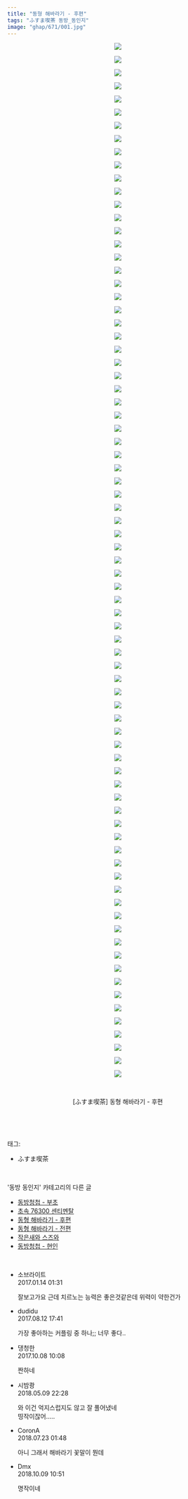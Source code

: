 ```yaml
---
title: "동형 해바라기 - 후편"
tags: "ふすま喫茶 동방_동인지"
image: "ghap/671/001.jpg"
---
```

<div class="article">
<p style="text-align: center; clear: none; float: none;"><img src="{{ site.nasurl }}/ghap/671/001.jpg"/></p>
<p style="text-align: center; clear: none; float: none;"><img src="{{ site.nasurl }}/ghap/671/002.jpg"/></p>
<p style="text-align: center; clear: none; float: none;"><img src="{{ site.nasurl }}/ghap/671/003.jpg"/></p>
<p style="text-align: center; clear: none; float: none;"><img src="{{ site.nasurl }}/ghap/671/004.jpg"/></p>
<p style="text-align: center; clear: none; float: none;"><img src="{{ site.nasurl }}/ghap/671/005.jpg"/></p>
<p style="text-align: center; clear: none; float: none;"><img src="{{ site.nasurl }}/ghap/671/006.jpg"/></p>
<p style="text-align: center; clear: none; float: none;"><img src="{{ site.nasurl }}/ghap/671/007.jpg"/></p>
<p style="text-align: center; clear: none; float: none;"><img src="{{ site.nasurl }}/ghap/671/008.jpg"/></p>
<p style="text-align: center; clear: none; float: none;"><img src="{{ site.nasurl }}/ghap/671/009.jpg"/></p>
<p style="text-align: center; clear: none; float: none;"><img src="{{ site.nasurl }}/ghap/671/010.jpg"/></p>
<p style="text-align: center; clear: none; float: none;"><img src="{{ site.nasurl }}/ghap/671/011.jpg"/></p>
<p style="text-align: center; clear: none; float: none;"><img src="{{ site.nasurl }}/ghap/671/012.jpg"/></p>
<p style="text-align: center; clear: none; float: none;"><img src="{{ site.nasurl }}/ghap/671/013.jpg"/></p>
<p style="text-align: center; clear: none; float: none;"><img src="{{ site.nasurl }}/ghap/671/014.jpg"/></p>
<p style="text-align: center; clear: none; float: none;"><img src="{{ site.nasurl }}/ghap/671/015.jpg"/></p>
<p style="text-align: center; clear: none; float: none;"><img src="{{ site.nasurl }}/ghap/671/016.jpg"/></p>
<p style="text-align: center; clear: none; float: none;"><img src="{{ site.nasurl }}/ghap/671/017.jpg"/></p>
<p style="text-align: center; clear: none; float: none;"><img src="{{ site.nasurl }}/ghap/671/018.jpg"/></p>
<p style="text-align: center; clear: none; float: none;"><img src="{{ site.nasurl }}/ghap/671/019.jpg"/></p>
<p style="text-align: center; clear: none; float: none;"><img src="{{ site.nasurl }}/ghap/671/020.jpg"/></p>
<p style="text-align: center; clear: none; float: none;"><img src="{{ site.nasurl }}/ghap/671/021.jpg"/></p>
<p style="text-align: center; clear: none; float: none;"><img src="{{ site.nasurl }}/ghap/671/022.jpg"/></p>
<p style="text-align: center; clear: none; float: none;"><img src="{{ site.nasurl }}/ghap/671/023.jpg"/></p>
<p style="text-align: center; clear: none; float: none;"><img src="{{ site.nasurl }}/ghap/671/024.jpg"/></p>
<p style="text-align: center; clear: none; float: none;"><img src="{{ site.nasurl }}/ghap/671/025.jpg"/></p>
<p style="text-align: center; clear: none; float: none;"><img src="{{ site.nasurl }}/ghap/671/026.jpg"/></p>
<p style="text-align: center; clear: none; float: none;"><img src="{{ site.nasurl }}/ghap/671/027.jpg"/></p>
<p style="text-align: center; clear: none; float: none;"><img src="{{ site.nasurl }}/ghap/671/028.jpg"/></p>
<p style="text-align: center; clear: none; float: none;"><img src="{{ site.nasurl }}/ghap/671/029.jpg"/></p>
<p style="text-align: center; clear: none; float: none;"><img src="{{ site.nasurl }}/ghap/671/030.jpg"/></p>
<p style="text-align: center; clear: none; float: none;"><img src="{{ site.nasurl }}/ghap/671/031.jpg"/></p>
<p style="text-align: center; clear: none; float: none;"><img src="{{ site.nasurl }}/ghap/671/032.jpg"/></p>
<p style="text-align: center; clear: none; float: none;"><img src="{{ site.nasurl }}/ghap/671/033.jpg"/></p>
<p style="text-align: center; clear: none; float: none;"><img src="{{ site.nasurl }}/ghap/671/034.jpg"/></p>
<p style="text-align: center; clear: none; float: none;"><img src="{{ site.nasurl }}/ghap/671/035.jpg"/></p>
<p style="text-align: center; clear: none; float: none;"><img src="{{ site.nasurl }}/ghap/671/036.jpg"/></p>
<p style="text-align: center; clear: none; float: none;"><img src="{{ site.nasurl }}/ghap/671/037.jpg"/></p>
<p style="text-align: center; clear: none; float: none;"><img src="{{ site.nasurl }}/ghap/671/038.jpg"/></p>
<p style="text-align: center; clear: none; float: none;"><img src="{{ site.nasurl }}/ghap/671/039.jpg"/></p>
<p style="text-align: center; clear: none; float: none;"><img src="{{ site.nasurl }}/ghap/671/040.jpg"/></p>
<p style="text-align: center; clear: none; float: none;"><img src="{{ site.nasurl }}/ghap/671/041.jpg"/></p>
<p style="text-align: center; clear: none; float: none;"><img src="{{ site.nasurl }}/ghap/671/042.jpg"/></p>
<p style="text-align: center; clear: none; float: none;"><img src="{{ site.nasurl }}/ghap/671/043.jpg"/></p>
<p style="text-align: center; clear: none; float: none;"><img src="{{ site.nasurl }}/ghap/671/044.jpg"/></p>
<p style="text-align: center; clear: none; float: none;"><img src="{{ site.nasurl }}/ghap/671/045.jpg"/></p>
<p style="text-align: center; clear: none; float: none;"><img src="{{ site.nasurl }}/ghap/671/046.jpg"/></p>
<p style="text-align: center; clear: none; float: none;"><img src="{{ site.nasurl }}/ghap/671/047.jpg"/></p>
<p style="text-align: center; clear: none; float: none;"><img src="{{ site.nasurl }}/ghap/671/048.jpg"/></p>
<p style="text-align: center; clear: none; float: none;"><img src="{{ site.nasurl }}/ghap/671/049.jpg"/></p>
<p style="text-align: center; clear: none; float: none;"><img src="{{ site.nasurl }}/ghap/671/050.jpg"/></p>
<p style="text-align: center; clear: none; float: none;"><img src="{{ site.nasurl }}/ghap/671/051.jpg"/></p>
<p style="text-align: center; clear: none; float: none;"><img src="{{ site.nasurl }}/ghap/671/052.jpg"/></p>
<p style="text-align: center; clear: none; float: none;"><img src="{{ site.nasurl }}/ghap/671/053.jpg"/></p>
<p style="text-align: center; clear: none; float: none;"><img src="{{ site.nasurl }}/ghap/671/054.jpg"/></p>
<p style="text-align: center; clear: none; float: none;"><img src="{{ site.nasurl }}/ghap/671/055.jpg"/></p>
<p style="text-align: center; clear: none; float: none;"><img src="{{ site.nasurl }}/ghap/671/056.jpg"/></p>
<p style="text-align: center; clear: none; float: none;"><img src="{{ site.nasurl }}/ghap/671/057.jpg"/></p>
<p style="text-align: center; clear: none; float: none;"><img src="{{ site.nasurl }}/ghap/671/058.jpg"/></p>
<p style="text-align: center; clear: none; float: none;"><img src="{{ site.nasurl }}/ghap/671/059.jpg"/></p>
<p style="text-align: center; clear: none; float: none;"><img src="{{ site.nasurl }}/ghap/671/060.jpg"/></p>
<p style="text-align: center; clear: none; float: none;"><img src="{{ site.nasurl }}/ghap/671/061.jpg"/></p>
<p style="text-align: center; clear: none; float: none;"><img src="{{ site.nasurl }}/ghap/671/062.jpg"/></p>
<p style="text-align: center; clear: none; float: none;"><img src="{{ site.nasurl }}/ghap/671/063.jpg"/></p>
<p style="text-align: center; clear: none; float: none;"><img src="{{ site.nasurl }}/ghap/671/064.jpg"/></p>
<p style="text-align: center; clear: none; float: none;"><img src="{{ site.nasurl }}/ghap/671/065.jpg"/></p>
<p style="text-align: center; clear: none; float: none;"><img src="{{ site.nasurl }}/ghap/671/066.jpg"/></p>
<p style="text-align: center; clear: none; float: none;"><img src="{{ site.nasurl }}/ghap/671/067.jpg"/></p>
<p style="text-align: center; clear: none; float: none;"><img src="{{ site.nasurl }}/ghap/671/068.jpg"/></p>
<p style="text-align: center; clear: none; float: none;"><img src="{{ site.nasurl }}/ghap/671/069.jpg"/></p>
<p style="text-align: center; clear: none; float: none;"><img src="{{ site.nasurl }}/ghap/671/070.jpg"/></p>
<p style="text-align: center; clear: none; float: none;"><img src="{{ site.nasurl }}/ghap/671/071.jpg"/></p>
<p style="text-align: center; clear: none; float: none;"><img src="{{ site.nasurl }}/ghap/671/072.jpg"/></p>
<p style="text-align: center; clear: none; float: none;"><img src="{{ site.nasurl }}/ghap/671/073.jpg"/></p>
<p style="text-align: center; clear: none; float: none;"><img src="{{ site.nasurl }}/ghap/671/074.jpg"/></p>
<p style="text-align: center; clear: none; float: none;"><img src="{{ site.nasurl }}/ghap/671/075.jpg"/></p>
<p style="text-align: center; clear: none; float: none;"><img src="{{ site.nasurl }}/ghap/671/076.jpg"/></p>
<p style="text-align: center; clear: none; float: none;"><img src="{{ site.nasurl }}/ghap/671/077.jpg"/></p>
<p style="text-align: center; clear: none; float: none;"><img src="{{ site.nasurl }}/ghap/671/078.jpg"/></p>
<p style="text-align: center; clear: none; float: none;"><img src="{{ site.nasurl }}/ghap/671/079.jpg"/></p>
<p style="text-align: center; clear: none; float: none;"><br/></p>
<p style="text-align: center; clear: none; float: none;">[ふすま喫茶] 동형 해바라기 - 후편</p>
<p><br/></p>
</div><br/>
<div class="tagTrail">
<p>태그: </p>
<ul>
<li>ふすま喫茶</li>
</ul>
</div><br/>
<div class="another">
<p>'동방 동인지' 카테고리의 다른 글</p>
<ul>
<li><a href="/2016-07-05-ghap_673">동방청첩 - 부초</a></li>
<li><a href="/2016-07-05-ghap_672">초속 76300 센티멘탈</a></li>
<li><a href="/2016-07-04-ghap_671">동형 해바라기 - 후편</a></li>
<li><a href="/2016-07-04-ghap_670">동형 해바라기 - 전편</a></li>
<li><a href="/2016-07-04-ghap_669">작은새와 스즈와</a></li>
<li><a href="/2016-07-04-ghap_667">동방청첩 - 현인</a></li>
</ul>
</div><br/>
<div class="cb_module cb_fluid">
<div class="cb_wrt cb_profile">
<div class="comment">
<ul>
<li class="cb_thumb_off" id="comment14891395">
<div class="cb_comment_area">
<div class="cb_info_area">
<div class="cb_section">
<span class="cb_nick_name">소브라이트</span>
</div>
<div class="cb_section">
<span class="cb_date">2017.01.14 01:31 </span>
</div>
</div>
<div class="cb_dsc_comment">
<p class="cb_dsc">
											잘보고가요 근데 치르노는 능력은 좋은것같은데 위력이 약한건가 
										</p>
</div>
</div></li>
<li class="cb_thumb_off" id="comment15057887">
<div class="cb_comment_area">
<div class="cb_info_area">
<div class="cb_section">
<span class="cb_nick_name">dudidu</span>
</div>
<div class="cb_section">
<span class="cb_date">2017.08.12 17:41 </span>
</div>
</div>
<div class="cb_dsc_comment">
<p class="cb_dsc">
											가장 좋아하는 커플링 중 하나;; 너무 좋다..
										</p>
</div>
</div></li>
<li class="cb_thumb_off" id="comment15100032">
<div class="cb_comment_area">
<div class="cb_info_area">
<div class="cb_section">
<span class="cb_nick_name">댕청한</span>
</div>
<div class="cb_section">
<span class="cb_date">2017.10.08 10:08 </span>
</div>
</div>
<div class="cb_dsc_comment">
<p class="cb_dsc">
											짠하네
										</p>
</div>
</div></li>
<li class="cb_thumb_off" id="comment15253277">
<div class="cb_comment_area">
<div class="cb_info_area">
<div class="cb_section">
<span class="cb_nick_name">시밤쾅</span>
</div>
<div class="cb_section">
<span class="cb_date">2018.05.09 22:28 </span>
</div>
</div>
<div class="cb_dsc_comment">
<p class="cb_dsc">
											와 이건 억지스럽지도 않고 잘 풀어냈네<br/>
띵작이잖어.....
										</p>
</div>
</div></li>
<li class="cb_thumb_off" id="comment15291905">
<div class="cb_comment_area">
<div class="cb_info_area">
<div class="cb_section">
<span class="cb_nick_name">CoronA</span>
</div>
<div class="cb_section">
<span class="cb_date">2018.07.23 01:48 </span>
</div>
</div>
<div class="cb_dsc_comment">
<p class="cb_dsc">
											아니 그래서 해바라기 꽃말이 뭔데
										</p>
</div>
</div></li>
<li class="cb_thumb_off" id="comment15349488">
<div class="cb_comment_area">
<div class="cb_info_area">
<div class="cb_section">
<span class="cb_nick_name">Dmx</span>
</div>
<div class="cb_section">
<span class="cb_date">2018.10.09 10:51 </span>
</div>
</div>
<div class="cb_dsc_comment">
<p class="cb_dsc">
											명작이네
										</p>
</div>
</div></li>
</ul>
</div>
</div><!-- commentList close -->
</div><br/>
